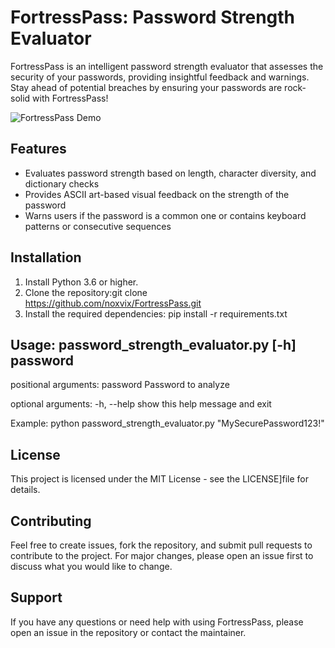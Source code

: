 # FortressPass: Password Strength Evaluator

FortressPass is an intelligent password strength evaluator that assesses the security of your passwords, providing insightful feedback and warnings. Stay ahead of potential breaches by ensuring your passwords are rock-solid with FortressPass!

![FortressPass Demo](demo.png)

## Features

- Evaluates password strength based on length, character diversity, and dictionary checks
- Provides ASCII art-based visual feedback on the strength of the password
- Warns users if the password is a common one or contains keyboard patterns or consecutive sequences

## Installation

1. Install Python 3.6 or higher.
2. Clone the repository:git clone https://github.com/noxvix/FortressPass.git
3. Install the required dependencies: pip install -r requirements.txt

## Usage: password_strength_evaluator.py [-h] password

positional arguments:
password Password to analyze

optional arguments:
-h, --help show this help message and exit


Example: python password_strength_evaluator.py "MySecurePassword123!"


## License

This project is licensed under the MIT License - see the LICENSE]file for details.

## Contributing

Feel free to create issues, fork the repository, and submit pull requests to contribute to the project. For major changes, please open an issue first to discuss what you would like to change.

## Support

If you have any questions or need help with using FortressPass, please open an issue in the repository or contact the maintainer.
